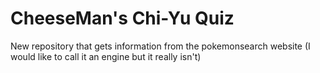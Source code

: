 # CheeseMan's Chi-Yu Quiz
New repository that gets information from the pokemonsearch website (I would like to call it an engine but it really isn't)
